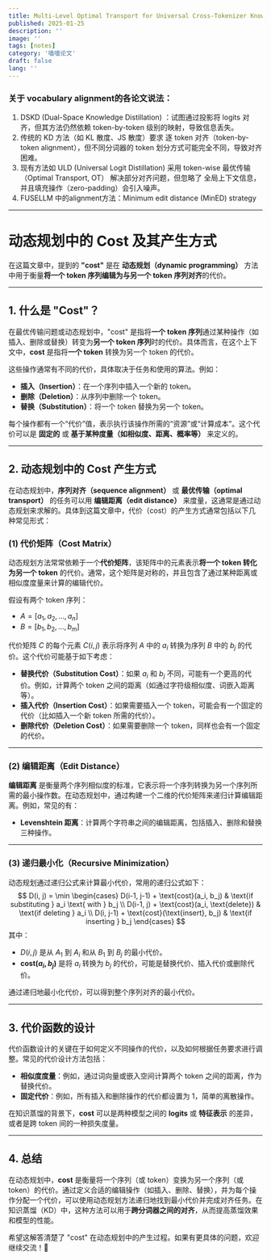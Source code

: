 ```yaml
---
title: Multi-Level Optimal Transport for Universal Cross-Tokenizer Knowledge Distillation on Language Models
published: 2025-01-25
description: ''
image: ''
tags: [notes]
category: '嗑嗑论文'
draft: false 
lang: ''
---
```


### 关于 vocabulary alignment的各论文说法：
1. DSKD (Dual-Space Knowledge Distillation) ：试图通过投影将 logits 对齐，但其方法仍然依赖 token-by-token 级别的映射，导致信息丢失。
2. 传统的 KD 方法（如 KL 散度、JS 散度）要求 逐 token 对齐（token-by-token alignment），但不同分词器的 token 划分方式可能完全不同，导致对齐困难。
3. 现有方法如 ULD (Universal Logit Distillation) 采用 token-wise 最优传输（Optimal Transport, OT） 解决部分对齐问题，但忽略了 全局上下文信息，并且填充操作（zero-padding）会引入噪声。
4. FUSELLM 中的alignment方法：Minimum edit distance (MinED) strategy

---




# **动态规划中的 Cost 及其产生方式**

在这篇文章中，提到的 **"cost"** 是在 **动态规划（dynamic programming）** 方法中用于衡量**将一个 token 序列编辑为与另一个 token 序列对齐**的代价。

---

## **1. 什么是 "Cost"？**

在最优传输问题或动态规划中，"cost" 是指将**一个 token 序列**通过某种操作（如插入、删除或替换）转变为**另一个 token 序列**时的代价。具体而言，在这个上下文中，**cost** 是指将**一个 token** 转换为另一个 token 的代价。

这些操作通常有不同的代价，具体取决于任务和使用的算法。例如：
- **插入（Insertion）**：在一个序列中插入一个新的 token。
- **删除（Deletion）**：从序列中删除一个 token。
- **替换（Substitution）**：将一个 token 替换为另一个 token。

每个操作都有一个“代价”值，表示执行该操作所需的“资源”或“计算成本”。这个代价可以是 **固定的** 或 **基于某种度量（如相似度、距离、概率等）** 来定义的。

---

## **2. 动态规划中的 Cost 产生方式**

在动态规划中，**序列对齐（sequence alignment）** 或 **最优传输（optimal transport）** 的任务可以用 **编辑距离（edit distance）** 来度量，这通常是通过动态规划来求解的。具体到这篇文章中，代价（cost）的产生方式通常包括以下几种常见形式：

### **(1) 代价矩阵（Cost Matrix）**
动态规划方法常常依赖于一个**代价矩阵**，该矩阵中的元素表示**将一个 token 转化为另一个 token** 的代价。通常，这个矩阵是对称的，并且包含了通过某种距离或相似度度量来计算的编辑代价。

假设有两个 token 序列：
- $A = [a_1, a_2, ..., a_n]$
- $B = [b_1, b_2, ..., b_m]$

代价矩阵 $C$ 的每个元素 $C(i, j)$ 表示将序列 $A$ 中的 $a_i$ 转换为序列 $B$ 中的 $b_j$ 的代价。这个代价可能基于如下考虑：
- **替换代价（Substitution Cost）**：如果 $a_i$ 和 $b_j$ 不同，可能有一个更高的代价。例如，计算两个 token 之间的距离（如通过字符级相似度、词嵌入距离等）。
- **插入代价（Insertion Cost）**：如果需要插入一个 token，可能会有一个固定的代价（比如插入一个新 token 所需的代价）。
- **删除代价（Deletion Cost）**：如果需要删除一个 token，同样也会有一个固定的代价。

---

### **(2) 编辑距离（Edit Distance）**
**编辑距离** 是衡量两个序列相似度的标准，它表示将一个序列转换为另一个序列所需的最小操作数。在动态规划中，通过构建一个二维的代价矩阵来递归计算编辑距离。例如，常见的有：
- **Levenshtein 距离**：计算两个字符串之间的编辑距离，包括插入、删除和替换三种操作。

---

### **(3) 递归最小化（Recursive Minimization）**
动态规划通过递归公式来计算最小代价，常用的递归公式如下：
$$
D(i, j) = \min \begin{cases}
D(i-1, j-1) + \text{cost}(a_i, b_j) & \text{if substituting } a_i \text{ with } b_j \\
D(i-1, j) + \text{cost}(a_i, \text{delete}) & \text{if deleting } a_i \\
D(i, j-1) + \text{cost}(\text{insert}, b_j) & \text{if inserting } b_j
\end{cases}
$$
其中：
- $D(i, j)$ 是从 $A_1$ 到 $A_i$ 和从 $B_1$ 到 $B_j$ 的最小代价。
- **cost$(a_i, b_j)$** 是将 $a_i$ 转换为 $b_j$ 的代价，可能是替换代价、插入代价或删除代价。

通过递归地最小化代价，可以得到整个序列对齐的最小代价。

---

## **3. 代价函数的设计**
代价函数设计的关键在于如何定义不同操作的代价，以及如何根据任务要求进行调整。常见的代价设计方法包括：
- **相似度度量**：例如，通过词向量或嵌入空间计算两个 token 之间的距离，作为替换代价。
- **固定代价**：例如，所有插入和删除操作的代价都设置为 1，简单的离散操作。

在知识蒸馏的背景下，**cost** 可以是两种模型之间的 **logits** 或 **特征表示** 的差异，或者是跨 token 间的一种损失度量。

---

## **4. 总结**
在动态规划中，**cost** 是衡量将一个序列（或 token）变换为另一个序列（或 token）的代价。通过定义合适的编辑操作（如插入、删除、替换），并为每个操作分配一个代价，可以使用动态规划方法递归地找到最小代价并完成对齐任务。在知识蒸馏（KD）中，这种方法可以用于**跨分词器之间的对齐**，从而提高蒸馏效果和模型的性能。

希望这解答清楚了 "cost" 在动态规划中的产生过程。如果有更具体的问题，欢迎继续交流！🚀